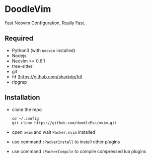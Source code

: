 # DoodleVim
Fast Neovim Configuration, Really Fast.

## Required

* Python3 (with `neovim` installed)
* Nodejs
* Neovim >= 0.6.1
* tree-sitter
* git
* fd (https://github.com/sharkdp/fd)
* ripgrep

## Installation
* clone the repo
	```shell
	cd ~/.config
	git clone https://github.com/doodleEsc/nvim.git
	```

* open `nvim` and wait `Packer.nvim` installed 
* use command `:PackerInstall` to install other plugins
* use command `:PackerCompile` to compile compressed lua plugins
